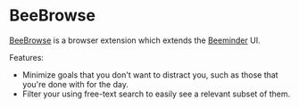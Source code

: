 # BeeBrowse

[BeeBrowse](https://github.com/quantified-self-tools/beebrowse) is a browser extension which extends the [Beeminder](https://www.beeminder.com) UI.

Features:

- Minimize goals that you don't want to distract you, such as those that you're done with for the day.
- Filter your using free-text search to easily see a relevant subset of them.
